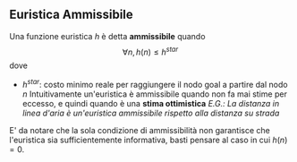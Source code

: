 ## Euristica Ammissibile
Una funzione euristica $h$ è detta **ammissibile** quando
$$\forall n, h(n)\leq h^{star}$$
dove
- $h^{star}$: costo minimo reale per raggiungere il nodo goal a partire dal nodo $n$
Intuitivamente un'euristica è ammissibile quando non fa mai stime per eccesso, e quindi quando è una **stima ottimistica**
*E.G.: La distanza in linea d'aria è un'euristica ammissibile rispetto alla distanza su strada*

E' da notare che la sola condizione di ammissibilità non garantisce che l'euristica sia sufficientemente informativa, basti pensare al caso in cui $h(n)=0$.